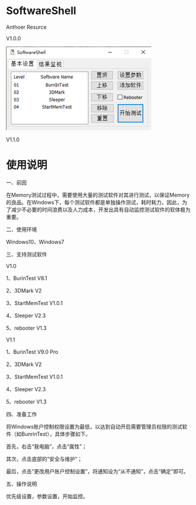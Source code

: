 # SoftwareShell

Anthoer Resurce

V1.0.0

![image](https://github.com/LongTengFly/SoftwareShell/blob/master/9B87B873-3B87-48e7-8E85-1012FCE9DB16.png)

V1.1.0
# 使用说明

一、前因

在Memory测试过程中，需要使用大量的测试软件对其进行测试，以保证Memory的良品。在Windows下，每个测试软件都是单独操作测试，耗时耗力，因此，为了减少不必要的时间浪费以及人力成本，开发出具有自动监控测试软件的软体极为重要。

 二、使用环境

Windows10、Windows7

三、支持测试软件

 V1.0
 
1、BurinTest V8.1

2、3DMark V2

3、StartMemTest  V1.0.1

4、Sleeper V2.3

5、rebooter V1.3

 V1.1
 
1、BurinTest V9.0 Pro

2、3DMark V2

3、StartMemTest  V1.0.1

4、Sleeper V2.3

5、rebooter V1.3

四、准备工作

将Windows账户控制权限设置为最低，以达到自动开启需要管理员权限的测试软件（如BunrinTest），具体步骤如下。

首先，右击“我电脑”，点击“属性”；

其次，点击底部的“安全与维护”；

最后，点击“更改用户账户控制设置”，将通知设为“从不通知”，点击“确定”即可。

五、操作说明

优先级设置，参数设置，开始监控。
